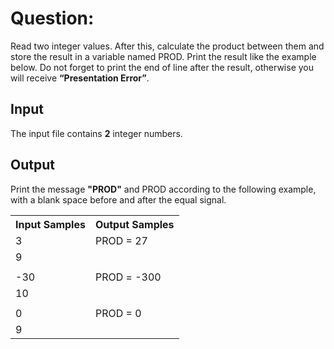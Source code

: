 # Question:

Read two integer values. After this, calculate the product between them and store the result in a variable named PROD. Print the result like the example below. Do not forget to print the end of line after the result, otherwise you will receive **“Presentation Error”**.

## Input

The input file contains **2** integer numbers.

## Output

Print the message **"PROD"** and PROD according to the following example, with a blank space before and after the equal signal.

<table>
    <tr>
        <th>Input Samples</th>
        <th>Output Samples</th>
    </tr>
    <tr></tr>
    <tr>
        <td>3</td>
        <td>PROD = 27</td>
    </tr>
    <tr></tr>
    <tr>
        <td>9</td>
        <td></td>
    </tr>
    <tr></tr>
    <tr>
        <td></td>
        <td></td>
    </tr>
    <tr></tr>
    <tr>
        <td>-30</td>
        <td>PROD = -300</td>
    </tr>
    <tr></tr>
    <tr>
        <td>10</td>
        <td></td>
    </tr>
    <tr></tr>
    <tr>
        <td></td>
        <td></td>
    </tr>
    <tr></tr>
    <tr>
        <td>0</td>
        <td>PROD = 0</td>
    </tr>
    <tr></tr>
    <tr>
        <td>9</td>
        <td></td>
    </tr>
</table>
